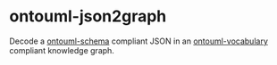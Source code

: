 # ontouml-json2graph

Decode a [ontouml-schema](https://github.com/OntoUML/ontouml-schema) compliant JSON in an [ontouml-vocabulary](https://github.com/OntoUML/ontouml-vocabulary) compliant knowledge graph.
